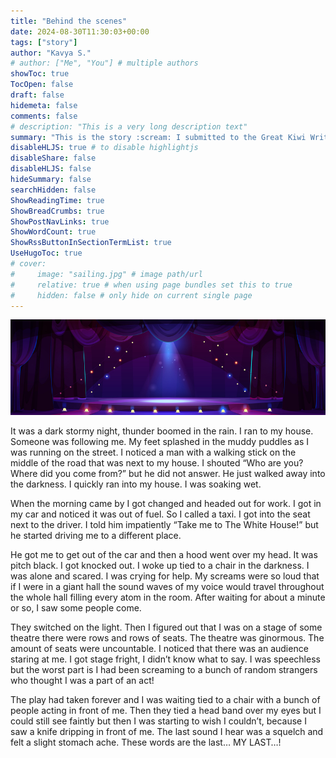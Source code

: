```yaml
---
title: "Behind the scenes"
date: 2024-08-30T11:30:03+00:00
tags: ["story"]
author: "Kavya S."
# author: ["Me", "You"] # multiple authors
showToc: true
TocOpen: false
draft: false
hidemeta: false
comments: false
# description: "This is a very long description text"
summary: "This is the story :scream: I submitted to the Great Kiwi Write Off 2024."
disableHLJS: true # to disable highlightjs
disableShare: false
disableHLJS: false
hideSummary: false
searchHidden: false
ShowReadingTime: true
ShowBreadCrumbs: true
ShowPostNavLinks: true
ShowWordCount: true
ShowRssButtonInSectionTermList: true
UseHugoToc: true
# cover:
#     image: "sailing.jpg" # image path/url
#     relative: true # when using page bundles set this to true
#     hidden: false # only hide on current single page
---
```


![](stage.jpg)

It was a dark stormy night, thunder boomed in the rain. I ran to my house. Someone was following me. My feet splashed in the muddy puddles as I was running on the street. I noticed a man with a walking stick on the middle of the road that was next to my house. I shouted “Who are you? Where did you come from?” but he did not answer. He just walked away into the darkness. I quickly ran into my house. I was soaking wet. 

When the morning came by I got changed and headed out for work. I got in my car and noticed it was out of fuel. So I called a taxi. I got into the seat next to the driver. I told him impatiently “Take me to The White House!” but he started driving me to a different place. 

He got me to get out of the car and then a hood went over my head. It was pitch black. I got knocked out. I woke up tied to a chair in the darkness. I was alone and scared. I was crying for help. My screams were so loud that if I were in a giant hall the sound waves of my voice would travel throughout the whole hall filling every atom in the room. After waiting for about a minute or so, I saw some people come. 

They switched on the light. Then I figured out that I was on a stage of some theatre there were rows and rows of seats. The theatre was ginormous. The amount of seats were uncountable. I noticed that there was an audience staring at me. I got stage fright, I didn’t know what to say. I was speechless but the worst part is I had been screaming to a bunch of random strangers who thought I was a part of an act! 

The play had taken forever and I was waiting tied to a chair with a bunch of people acting in front of me. Then they tied a head band over my eyes but I could still see faintly but then I was starting to wish I couldn’t, because I saw a knife dripping in front of me. The last sound I hear was a squelch and  felt a slight stomach ache. These words are the last… MY LAST…!
